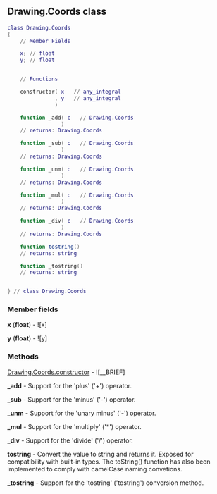 ## Drawing.Coords class


```lua
class Drawing.Coords
{
    // Member Fields

    x; // float
    y; // float


    // Functions

    constructor( x   // any_integral
               , y   // any_integral
               )

    function _add( c   // Drawing.Coords
                 )
    // returns: Drawing.Coords

    function _sub( c   // Drawing.Coords
                 )
    // returns: Drawing.Coords

    function _unm( c   // Drawing.Coords
                 )
    // returns: Drawing.Coords

    function _mul( c   // Drawing.Coords
                 )
    // returns: Drawing.Coords

    function _div( c   // Drawing.Coords
                 )
    // returns: Drawing.Coords

    function tostring()
    // returns: string

    function _tostring()
    // returns: string


} // class Drawing.Coords
```



### Member fields

**x** (**float**) - ![x]

**y** (**float**) - ![y]


### Methods


[Drawing.Coords.constructor](../Drawing/Coords/constructor.md) - ![__BRIEF]


**_add** - Support for the 'plus' ('+') operator.


**_sub** - Support for the 'minus' ('-') operator.


**_unm** - Support for the 'unary minus' ('-') operator.


**_mul** - Support for the 'multiply' ('*') operator.


**_div** - Support for the 'divide' ('/') operator.


**tostring** - Convert the value to string and returns it. Exposed for compatibility with built-in types. The toString() function has also been implemented to comply with camelCase naming convetions.


**_tostring** - Support for the 'tostring' ('tostring') conversion method.


